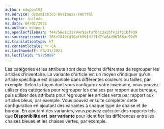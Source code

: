 ```yaml
---
author: edupont04
ms.service: dynamics365-business-central
ms.topic: include
ms.date: 04/01/2021
ms.author: edupont
ms.openlocfilehash: f44756e1c31794c92efafb3c3a5bfe12f21bf939
ms.sourcegitcommit: 766e2840fd16efb901d211d7fa64d96766ac99d9
ms.translationtype: HT
ms.contentlocale: fr-CA
ms.lasthandoff: 03/31/2021
ms.locfileid: "5785908"
---
```

Les catégories et les attributs sont deux façons différentes de regrouper les articles d'inventaire. La variante d'article est un moyen d'indiquer qu'un article spécifique est disponible dans différentes couleurs ou tailles, par exemple. Selon la façon dont vous configurez votre inventaire, vous pouvez utiliser des catégories pour regrouper les chaises par rapport aux bureaux, puis utiliser des attributs pour regrouper les articles verts par rapport aux articles bleus, par exemple. Vous pouvez ensuite compléter cette configuration en ajoutant des variantes à chaque type de chaise et de bureau. En ajoutant des variantes, vous pouvez exécuter des rapports tels que **Disponibilité art. par variante** pour identifier les différences entre les chaises bleues et les chaises vertes, par exemple.
